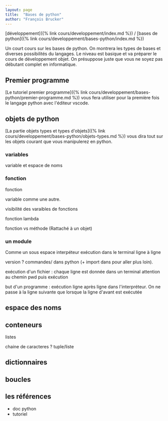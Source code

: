 ```yaml
---
layout: page
title:  "Bases de python"
author: "François Brucker"
---
```


[développement]({% link cours/developpement/index.md %}) / [bases de python]({% link cours/developpement/bases-python/index.md %})

Un court cours sur les bases de python. On montrera les types de bases et diverses possibilités du langages. Le niveau est basique et va préparer le cours de développement objet. On présuppose juste que vous ne soyez pas débutant complet en informatique.

## Premier programme

[Le tutoriel premier programme]({% link cours/developpement/bases-python/premier-programme.md %}) vous fera utiliser pour la première fois le langage python avec l'éditeur vscode.

## objets de python

[La partie objets types et types d'objets]({% link cours/developpement/bases-python/objets-types.md %}) vous dira tout sur les objets courant que vous manipulerez en python.

### variables

variable et espace de noms

### fonction

fonction

variable comme une autre.

visibilité des varaibles de fonctions

fonction lambda

fonction vs méthode (Rattaché à un objet)

### un module

Comme un sous espace
interpéteur exécution dans le terminal
ligne à ligne

version ? commandes/ dans python (+ import dans pour aller plus loin).

exécution d'un fichier : chaque ligne est donnée dans un terminal
attention au chemin pwd puis exécution

but d'un programme : exécution ligne après ligne dans l'interpréteur. On ne passe à la ligne suivante que lorsque la ligne d'avant est exécutée

## espace des noms

## conteneurs

listes

chaine de caracteres ?
tuple/liste

## dictionnaires

## boucles

## les références

* doc python
* tutoriel